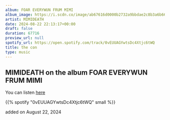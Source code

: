 ```yaml
---
album: FOAR EVERYWUN FRUM MIMI
album_image: https://i.scdn.co/image/ab67616d0000b2732a9bbdae2c8b3a6b66b49b4a
artist: MIMIDEATH
date: 2024-08-22 22:13:17+00:00
draft: false
duration: 67716
preview_url: null
spotify_url: https://open.spotify.com/track/0vEUUAGYwtsDc4Xtjc6tWQ
title: the con
type: music
---
```



## MIMIDEATH on the album FOAR EVERYWUN FRUM MIMI

You can listen [here](https://open.spotify.com/track/0vEUUAGYwtsDc4Xtjc6tWQ)

{{% spotify "0vEUUAGYwtsDc4Xtjc6tWQ" small %}}

added on August 22, 2024